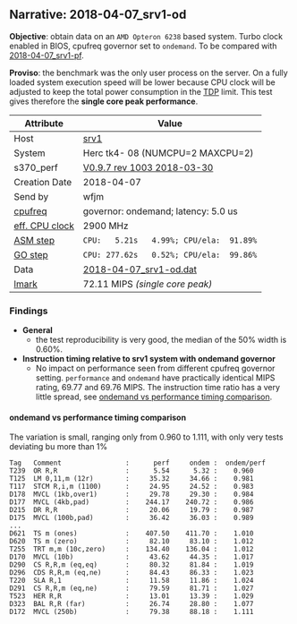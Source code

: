 ## Narrative: 2018-04-07_srv1-od

**Objective**: obtain data on an `AMD Opteron 6238` based system. Turbo clock enabled in BIOS, cpufreq governor set to `ondemand`.
To be compared with [2018-04-07_srv1-pf](2018-04-07_srv1-pf.md).

**Proviso**: the benchmark was the only user process on the server. On a fully
loaded system execution speed will be lower because CPU clock will be adjusted
to keep the total power consumption in the
[TDP](https://en.wikipedia.org/wiki/Thermal_design_power) limit.
This test gives therefore the **single core peak performance**.

| Attribute | Value |
| --------- | ----- |
| Host   | [srv1](hostinfo_srv1.md) |
| System | Herc tk4- 08 (NUMCPU=2 MAXCPU=2) |
| s370_perf | [V0.9.7  rev  1003  2018-03-30](https://github.com/wfjm/s370-perf/blob/2685ff0/codes/s370_perf.asm) |
| Creation Date | 2018-04-07 |
| Send by | wfjm |
| [cpufreq](README_narr.md#user-content-cpufreq) | governor: ondemand; latency: 5.0 us |
| [eff. CPU clock](README_narr.md#user-content-effclk) | 2900 MHz |
| [ASM step](README_narr.md#user-content-asm) | `CPU:   5.21s   4.99%; CPU/ela:  91.89%` |
| [GO step](README_narr.md#user-content-go)   | `CPU: 277.62s   0.52%; CPU/ela:  99.86%` |
| Data | [2018-04-07_srv1-od.dat](../data/2018-04-07_srv1-od.dat) |
| [lmark](README_narr.md#user-content-lmark) | 72.11 MIPS _(single core peak)_ |

### <a id="find">Findings</a>
- **General**
  - the test reproducibility is very good, the median of the 50% width is 0.60%.
- **Instruction timing relative to srv1 system with ondemand governor**
  - No impact on performance seen from different cpufreq governor setting.
    `performance` and `ondemand` have practically identical MIPS rating,
    69.77 and 69.76 MIPS. The instruction time ratio has a very little spread,
    see [ondemand vs performance timing comparison](#user-content-find-vs-pf).

#### <a id="find-vs-pf">ondemand vs performance timing comparison</a>
The variation is small, ranging only from 0.960 to 1.111, with only very
tests deviating bu more than 1%
```
Tag   Comment                :      perf     ondem :  ondem/perf
T239  OR R,R                 :      5.54      5.32 :    0.960
T125  LM 0,11,m (12r)        :     35.32     34.66 :    0.981
T117  STCM R,i,m (1100)      :     24.95     24.52 :    0.983
D178  MVCL (1kb,over1)       :     29.78     29.30 :    0.984
D177  MVCL (4kb,pad)         :    244.17    240.72 :    0.986
D215  DR R,R                 :     20.06     19.79 :    0.987
D175  MVCL (100b,pad)        :     36.42     36.03 :    0.989
...
D621  TS m (ones)            :    407.50    411.70 :    1.010
D620  TS m (zero)            :     82.10     83.10 :    1.012
T255  TRT m,m (10c,zero)     :    134.40    136.04 :    1.012
D170  MVCL (10b)             :     43.62     44.35 :    1.017
D290  CS R,R,m (eq,eq)       :     80.32     81.84 :    1.019
D296  CDS R,R,m (eq,ne)      :     84.43     86.33 :    1.023
T220  SLA R,1                :     11.58     11.86 :    1.024
D291  CS R,R,m (eq,ne)       :     79.59     81.71 :    1.027
T523  HER R,R                :     13.01     13.39 :    1.029
D323  BAL R,R (far)          :     26.74     28.80 :    1.077
D172  MVCL (250b)            :     79.38     88.18 :    1.111
```
